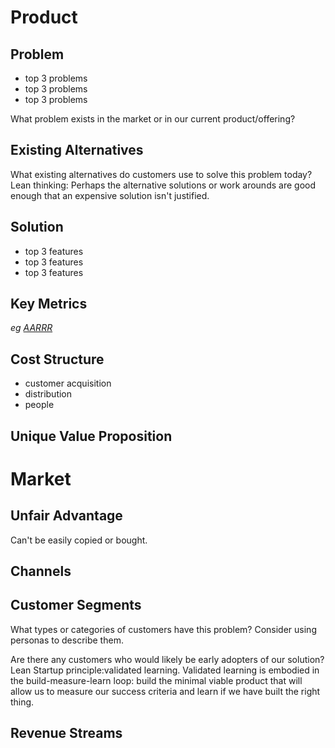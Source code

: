 # Product

## Problem

- top 3 problems
- top 3 problems
- top 3 problems

What problem exists in the market or in our current product/offering?

## Existing Alternatives

What existing alternatives do customers use to solve this problem today? Lean thinking: Perhaps the alternative solutions or work arounds are good enough that an expensive solution isn't justified.

## Solution

- top 3 features
- top 3 features
- top 3 features

## Key Metrics
*eg [AARRR](http://www.slideshare.net/dmc500hats/startup-metrics-for-pirates-long-version)*

## Cost Structure

- customer acquisition
- distribution
- people

## Unique Value Proposition

# Market

## Unfair Advantage

Can't be easily copied or bought.

## Channels

## Customer Segments

What types or categories of customers have this problem? Consider using personas to describe them.

Are there any customers who would likely be early adopters of our solution? Lean Startup principle:validated learning. Validated learning is embodied in the build-measure-learn loop: build the minimal viable product that will allow us to measure our success criteria and learn if we have built the right thing.

## Revenue Streams

